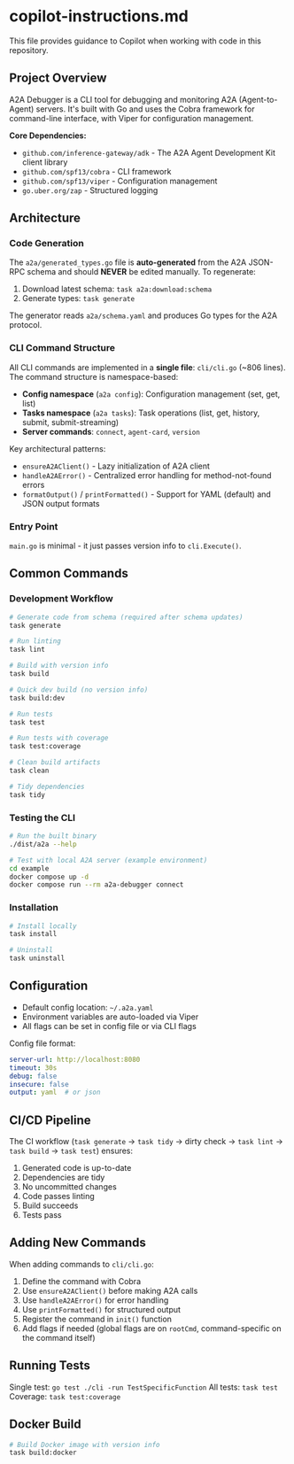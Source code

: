 # copilot-instructions.md

This file provides guidance to Copilot when working with code in this repository.

## Project Overview

A2A Debugger is a CLI tool for debugging and monitoring A2A (Agent-to-Agent) servers. It's built with Go and uses the Cobra framework for command-line interface, with Viper for configuration management.

**Core Dependencies:**
- `github.com/inference-gateway/adk` - The A2A Agent Development Kit client library
- `github.com/spf13/cobra` - CLI framework
- `github.com/spf13/viper` - Configuration management
- `go.uber.org/zap` - Structured logging

## Architecture

### Code Generation

The `a2a/generated_types.go` file is **auto-generated** from the A2A JSON-RPC schema and should **NEVER** be edited manually. To regenerate:

1. Download latest schema: `task a2a:download:schema`
2. Generate types: `task generate`

The generator reads `a2a/schema.yaml` and produces Go types for the A2A protocol.

### CLI Command Structure

All CLI commands are implemented in a **single file**: `cli/cli.go` (~806 lines). The command structure is namespace-based:

- **Config namespace** (`a2a config`): Configuration management (set, get, list)
- **Tasks namespace** (`a2a tasks`): Task operations (list, get, history, submit, submit-streaming)
- **Server commands**: `connect`, `agent-card`, `version`

Key architectural patterns:
- `ensureA2AClient()` - Lazy initialization of A2A client
- `handleA2AError()` - Centralized error handling for method-not-found errors
- `formatOutput()` / `printFormatted()` - Support for YAML (default) and JSON output formats

### Entry Point

`main.go` is minimal - it just passes version info to `cli.Execute()`.

## Common Commands

### Development Workflow

```bash
# Generate code from schema (required after schema updates)
task generate

# Run linting
task lint

# Build with version info
task build

# Quick dev build (no version info)
task build:dev

# Run tests
task test

# Run tests with coverage
task test:coverage

# Clean build artifacts
task clean

# Tidy dependencies
task tidy
```

### Testing the CLI

```bash
# Run the built binary
./dist/a2a --help

# Test with local A2A server (example environment)
cd example
docker compose up -d
docker compose run --rm a2a-debugger connect
```

### Installation

```bash
# Install locally
task install

# Uninstall
task uninstall
```

## Configuration

- Default config location: `~/.a2a.yaml`
- Environment variables are auto-loaded via Viper
- All flags can be set in config file or via CLI flags

Config file format:
```yaml
server-url: http://localhost:8080
timeout: 30s
debug: false
insecure: false
output: yaml  # or json
```

## CI/CD Pipeline

The CI workflow (`task generate` → `task tidy` → dirty check → `task lint` → `task build` → `task test`) ensures:
1. Generated code is up-to-date
2. Dependencies are tidy
3. No uncommitted changes
4. Code passes linting
5. Build succeeds
6. Tests pass

## Adding New Commands

When adding commands to `cli/cli.go`:
1. Define the command with Cobra
2. Use `ensureA2AClient()` before making A2A calls
3. Use `handleA2AError()` for error handling
4. Use `printFormatted()` for structured output
5. Register the command in `init()` function
6. Add flags if needed (global flags are on `rootCmd`, command-specific on the command itself)

## Running Tests

Single test: `go test ./cli -run TestSpecificFunction`
All tests: `task test`
Coverage: `task test:coverage`

## Docker Build

```bash
# Build Docker image with version info
task build:docker
```

